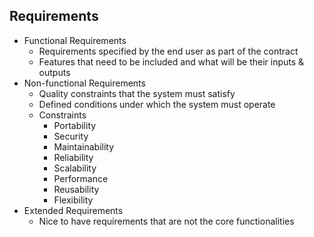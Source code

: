## Requirements
- Functional Requirements
  - Requirements specified by the end user as part of the contract
  - Features that need to be included and what will be their inputs & outputs
- Non-functional Requirements
  - Quality constraints that the system must satisfy
  - Defined conditions under which the system must operate
  - Constraints
    - Portability
    - Security
    - Maintainability
    - Reliability
    - Scalability
    - Performance
    - Reusability
    - Flexibility
- Extended Requirements
  - Nice to have requirements that are not the core functionalities
